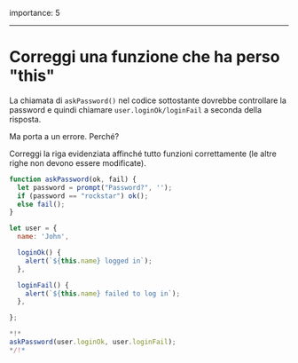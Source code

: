 importance: 5

---

# Correggi una funzione che ha perso "this"

La chiamata di `askPassword()` nel codice sottostante dovrebbe controllare la password e quindi chiamare `user.loginOk/loginFail` a seconda della risposta.

Ma porta a un errore. Perché?

Correggi la riga evidenziata affinché tutto funzioni correttamente (le altre righe non devono essere modificate).

```js run
function askPassword(ok, fail) {
  let password = prompt("Password?", '');
  if (password == "rockstar") ok();
  else fail();
}

let user = {
  name: 'John',

  loginOk() {
    alert(`${this.name} logged in`);
  },

  loginFail() {
    alert(`${this.name} failed to log in`);
  },

};

*!*
askPassword(user.loginOk, user.loginFail);
*/!*
```
